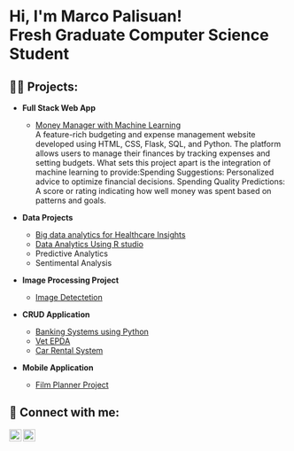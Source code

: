 <h1>Hi, I'm Marco Palisuan! <br/><a >Fresh Graduate Computer Science Student</a></h1>

<h2>👨‍💻 Projects:</h2>

- <b>Full Stack Web App </b>
  - [Money Manager with Machine Learning](https://github.com/MarcoRichard182/Money-Manager-with-Machine-Learning)<br/><a >A feature-rich budgeting and expense management website developed using HTML, CSS, Flask, SQL, and Python. The platform allows users to manage their finances by tracking expenses and setting budgets. What sets this project apart is the integration of machine learning to provide:Spending Suggestions: Personalized advice to optimize financial decisions.
Spending Quality Predictions: A score or rating indicating how well money was spent based on patterns and goals.</a>

- <b>Data Projects</b>
  - [Big data analytics for Healthcare Insights]()<br/><a>  </a>
  - [Data Analytics Using R studio]()<br/><a > </a>
  - Predictive Analytics
  - Sentimental Analysis

- <b>Image Processing Project</b>
  - [Image Detectetion]()<br/><a > </a>

- <b>CRUD Application</b>
  - [Banking Systems using Python]()<br/><a ></a>
  - [Vet EPDA]()<br/><a > </a>
  - [Car Rental System]()<br/><a > </a>

- <b>Mobile Application</b>
  - [Film Planner Project](https://github.com/MarcoRichard182/Money-Manager-with-Machine-Learning)<br/><a > </a>
  



<h2> 🤳 Connect with me:</h2>


[<img align="left" alt="JoshMadakor | LinkedIn" width="22px" src="https://cdn.jsdelivr.net/npm/simple-icons@v3/icons/linkedin.svg" />][linkedin]
[<img align="left" alt="JoshMadakor | Instagram" width="22px" src="https://cdn.jsdelivr.net/npm/simple-icons@v3/icons/instagram.svg" />][instagram]

[twitter]: https://twitter.com/joshmadakor
[youtube]: https://www.youtube.com/c/joshmadakor
[instagram]: https://www.instagram.com/joshmadakor/
[linkedin]: https://linkedin.com/in/joshmadakor

